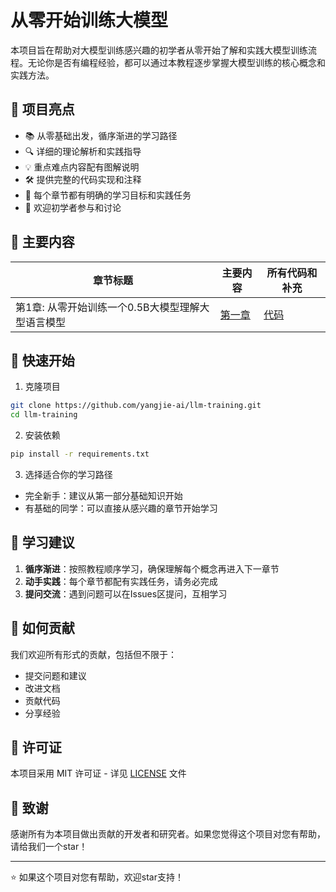 # 从零开始训练大模型

本项目旨在帮助对大模型训练感兴趣的初学者从零开始了解和实践大模型训练流程。无论你是否有编程经验，都可以通过本教程逐步掌握大模型训练的核心概念和实践方法。

## 🌟 项目亮点

- 📚 从零基础出发，循序渐进的学习路径
- 🔍 详细的理论解析和实践指导
- 💡 重点难点内容配有图解说明
- 🛠️ 提供完整的代码实现和注释
- 🎯 每个章节都有明确的学习目标和实践任务
- 🤝 欢迎初学者参与和讨论

## 📖 主要内容

| 章节标题                                          | 主要内容                                                                                | 所有代码和补充 |
| ------------------------------------------------- | --------------------------------------------------------------------------------------- | -------------- |
| 第1章: 从零开始训练一个0.5B大模型理解大型语言模型 | [第一章]([https://](https://github.com/yangjie-ai/llm-training/blob/main/books/Chapter01.md)) | [代码](https://github.com/yangjie-ai/llm-training/tree/main/codes/Chapter01)       |

## 🚀 快速开始

1. 克隆项目

```bash
git clone https://github.com/yangjie-ai/llm-training.git
cd llm-training
```

2. 安装依赖

```bash
pip install -r requirements.txt
```

3. 选择适合你的学习路径

- 完全新手：建议从第一部分基础知识开始
- 有基础的同学：可以直接从感兴趣的章节开始学习

## 📝 学习建议

1. **循序渐进**：按照教程顺序学习，确保理解每个概念再进入下一章节
2. **动手实践**：每个章节都配有实践任务，请务必完成
3. **提问交流**：遇到问题可以在Issues区提问，互相学习

## 🤝 如何贡献

我们欢迎所有形式的贡献，包括但不限于：

- 提交问题和建议
- 改进文档
- 贡献代码
- 分享经验

## 📜 许可证

本项目采用 MIT 许可证 - 详见 [LICENSE](LICENSE) 文件

## 🌟 致谢

感谢所有为本项目做出贡献的开发者和研究者。如果您觉得这个项目对您有帮助，请给我们一个star！

---

⭐️ 如果这个项目对您有帮助，欢迎star支持！

